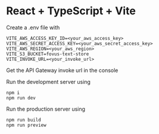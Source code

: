 # React + TypeScript + Vite

Create a .env file with

```
VITE_AWS_ACCESS_KEY_ID=<your_aws_access_key>
VITE_AWS_SECRET_ACCESS_KEY=<your_aws_secret_access_key>
VITE_AWS_REGION=<your_aws_region>
VITE_S3_BUCKET=fovus-text-store
VITE_INVOKE_URL=<your_invoke_url>
```

Get the API Gateway invoke url in the console

Run the development server using

```
npm i
npm run dev
```

Run the production server using

```
npm run build
npm run preview
```
